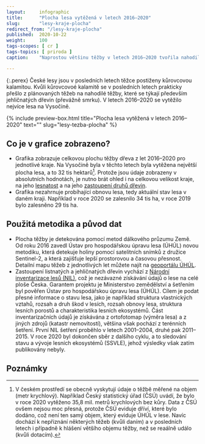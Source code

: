 ```yaml
---
layout:     infographic
title:      "Plocha lesa vytěžená v letech 2016–2020"
slug:       "lesy-kraje-plocha"
redirect_from: "/lesy-kraje-plocha"
published:  2020-10-22
weight:     100
tags-scopes: [ cr ]
tags-topics: [ priroda ]
caption:    "Naprostou většinu těžby v letech 2016–2020 tvořila nahodilá těžba, která je převážně spojena s kůrovcovou kalamitou.  Těžil se převážně smrk a nejvíce postižen byl Olomoucký kraj a kraj Vysočina."

---
```

{:.perex}
České lesy jsou v posledních letech těžce postiženy kůrovcovou kalamitou. Kvůli kůrovcovoé kalamitě se v posledních letech prakticky přešlo z plánovaných těžeb na nahodilé těžby, které se týkají především jehličnatých dřevin (převážně smrku). V letech 2016–2020 se vytěžilo nejvíce lesa na Vysočině.

{% include preview-box.html
    title="Plocha lesa vytěžená v letech 2016–2020"
    text=""
    slug="lesy-tezba-plocha"
%}

## Co je v grafice zobrazeno?
- Grafika zobrazuje celkovou plochu těžby dřeva z let 2016–2020 pro jednotlivé kraje. Na Vysočině byla v těchto letech byla vytěžena největší plocha lesa, a to 32 tis hektarů[^1]. Protože jsou údaje zobrazeny v absolutních hodnotách, je nutno brát ohled i na celkovou velikost kraje, na jeho [lesnatost](/lesnatost-kraje) a na jeho [zastoupení druhů dřevin](/lesy-kraje).
- Grafika nezahrnuje probíhající obnovu lesa, tedy aktuální stav lesa v daném kraji. Například v roce 2020 se zalesnilo 34 tis ha, v roce 2019 bylo zalesněno 29 tis ha.


## Použitá metodika a původ dat
- Plocha těžby je detekována pomocí metod dálkového průzumu Země. Od roku 2016 zavedl Ústav pro hospodářskou úpravu lesa (ÚHÚL) novou metodiku, která detekuje holiny pomocí satelitních snímků z družice Sentinel-2, a která zajišťuje lepší prostorovou a časovou přesnost. Detailní mapu těžeb z jednotlivých let můžete najít na [geoportálu ÚHÚL](http://geoportal.uhul.cz/mapy/MapyDpz.html).
- Zastoupení listnatých a jehličnatých dřevin vychází z [Národní inventarizace lesů (NIL)](http://www.uhul.cz/kdo-jsme/aktuality/938-publikace-narodni-inventarizace-lesu-v-ceske-republice-vysledky-druheho-cyklu-2011-2015), což je nezávazné získávání údajů o lese na celé ploše Česka. Garantem projektu je Ministerstvo zemědělství a šetřením byl pověřen Ústav pro hospodářskou úpravu lesa (ÚHÚL). Cílem je podat přesné informace o stavu lesa, jako je například struktura vlastnických vztahů, rozsah a druh škod v lesích, rozsah obnovy lesa, struktura lesních porostů a charakteristika lesních ekosystémů. Část inventarizačních údajů je získávána z ortofotomap (výměra lesa) a z jiných zdrojů (katastr nemovitostí), většina však pochází z terénních šetření. První NIL šetření proběhlo v letech 2001–2004, druhé pak 2011–2015. V roce 2020 byl dokončen sběr z dalšího cyklu, a to sledování stavu a vývoje lesních ekosystémů (SSVLE), jehož výsledky však zatím publikovány nebyly.


## Poznámky

[^1]: V českém prostředí se obecně vyskytují údaje o těžbě měřené na objem (metr krychlový). Například Český statistický úřad (ČSÚ) uvádí, že bylo v roce 2020 vytěženo 35,8 mil. metrů krychlových bez kůry. Data z ČSÚ ovšem nejsou moc přesná, protože ČSÚ eviduje dříví, které bylo dodáno, což není ten samý objem, který eviduje ÚHÚL v lese. Navíc dochází k nepřiznání některých těžeb (kvůli daním) a v posledních letech i případně k hlášení většího objemu těžby, než se reaálně událo (kvůli dotacím).





